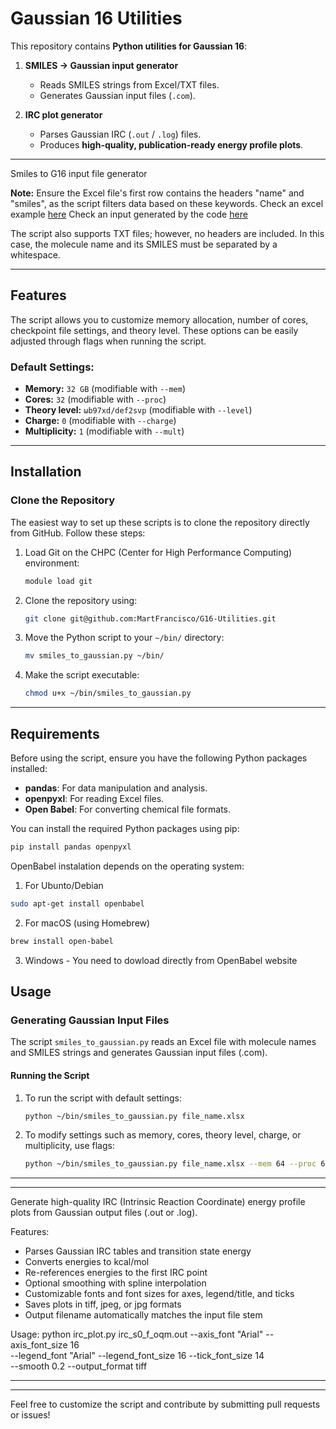 # Gaussian 16 Utilities

This repository contains **Python utilities for Gaussian 16**:  

1. **SMILES → Gaussian input generator**  
   - Reads SMILES strings from Excel/TXT files.  
   - Generates Gaussian input files (`.com`).  

2. **IRC plot generator**  
   - Parses Gaussian IRC (`.out` / `.log`) files.  
   - Produces **high-quality, publication-ready energy profile plots**.  

---

Smiles to G16 input file generator 

**Note:** Ensure the Excel file's first row contains the headers "name" and "smiles", as the script filters data based on these keywords.
Check an excel example [here](https://github.com/MartFrancisco/G16-Utilities/blob/main/molecules.xlsx)
Check an input generated by the code [here](https://github.com/MartFrancisco/G16-Utilities/blob/main/Bod.com)

The script also supports TXT files; however, no headers are included. In this case, the molecule name and its SMILES must be separated by a whitespace.

---

## Features

The script allows you to customize memory allocation, number of cores, checkpoint file settings, and theory level. These options can be easily adjusted through flags when running the script.

### Default Settings:
- **Memory:** `32 GB` (modifiable with `--mem`)
- **Cores:** `32` (modifiable with `--proc`)
- **Theory level:** `ωb97xd/def2svp` (modifiable with `--level`)
- **Charge:** `0` (modifiable with `--charge`)
- **Multiplicity:** `1` (modifiable with `--mult`)

---

## Installation

### Clone the Repository

The easiest way to set up these scripts is to clone the repository directly from GitHub. Follow these steps:

1. Load Git on the CHPC (Center for High Performance Computing) environment:
    ```bash
    module load git
    ```

2. Clone the repository using:
    ```bash
    git clone git@github.com:MartFrancisco/G16-Utilities.git
    ```

3. Move the Python script to your `~/bin/` directory:
    ```bash
    mv smiles_to_gaussian.py ~/bin/
    ```

4. Make the script executable:
    ```bash
    chmod u+x ~/bin/smiles_to_gaussian.py
    ```

---

## Requirements

Before using the script, ensure you have the following Python packages installed:

- **pandas**: For data manipulation and analysis.
- **openpyxl**: For reading Excel files.
- **Open Babel**: For converting chemical file formats.

You can install the required Python packages using pip:

```bash
pip install pandas openpyxl
```

OpenBabel instalation depends on the operating system:

1) For Ubunto/Debian
```bash
sudo apt-get install openbabel
```
2) For macOS (using Homebrew)
```bash
brew install open-babel
```
3) Windows - You need to dowload directly from OpenBabel website

## Usage

### Generating Gaussian Input Files

The script `smiles_to_gaussian.py` reads an Excel file with molecule names and SMILES strings and generates Gaussian input files (.com).

#### Running the Script

1. To run the script with default settings:
    ```bash
    python ~/bin/smiles_to_gaussian.py file_name.xlsx
    ```

2. To modify settings such as memory, cores, theory level, charge, or multiplicity, use flags:
    ```bash
    python ~/bin/smiles_to_gaussian.py file_name.xlsx --mem 64 --proc 64 --level "wb97xd/6-31+g(d,p)" --charge 1 --mult 2
    ```

---
---

Generate high-quality IRC (Intrinsic Reaction Coordinate) energy profile plots
from Gaussian output files (.out or .log).

Features:
- Parses Gaussian IRC tables and transition state energy
- Converts energies to kcal/mol
- Re-references energies to the first IRC point
- Optional smoothing with spline interpolation
- Customizable fonts and font sizes for axes, legend/title, and ticks
- Saves plots in tiff, jpeg, or jpg formats
- Output filename automatically matches the input file stem

Usage:
    python irc_plot.py irc_s0_f_oqm.out --axis_font "Arial" --axis_font_size 16 \
        --legend_font "Arial" --legend_font_size 16 --tick_font_size 14 \
        --smooth 0.2 --output_format tiff

---
---
Feel free to customize the script and contribute by submitting pull requests or issues!
